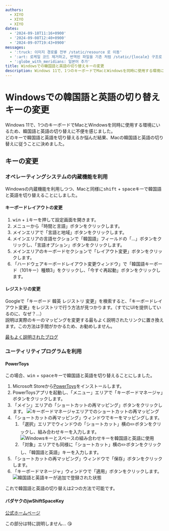 ```yaml
---
authors:
  - XIYO
  - XIYO
  - XIYO
dates:
  - '2024-09-18T11:16+0900'
  - '2024-09-08T12:40+0900'
  - '2024-09-07T19:43+0900'
messages:
  - ':truck: 이미지 경로를 전부 /static/resource 로 이동'
  - ':art: 로케일 코드 제거하고, 번역된 파일을 기존 처럼 /static/{locale} 구조로 저장'
  - ':globe_with_meridians: 일본어 추가'
title: Windowsでの韓国語と英語の切り替えキーの変更
description: Windows 11で、1つのキーボードでMacとWindowsを同時に使用する環境にいるため、韓国語と英語の切り替えに不便を感じました。
---
```

# Windowsでの韓国語と英語の切り替えキーの変更

Windows 11で、1つのキーボードでMacとWindowsを同時に使用する環境にいるため、韓国語と英語の切り替えに不便を感じました。\
どのキーで韓国語と英語を切り替えるか悩んだ結果、Macの韓国語と英語の切り替えに従うことに決めました。

## キーの変更

### オペレーティングシステムの内蔵機能を利用

Windowsの内蔵機能を利用しつつ、Macと同様に<kbd>shift</kbd> + <kbd>space</kbd>キーで韓国語と英語を切り替えることにしました。

#### キーボードレイアウトの変更

1. <kbd>win</kbd> + <kbd>i</kbd>キーを押して設定画面を開きます。
2. メニューから「時間と言語」ボタンをクリックします。
3. メインエリアで「言語と地域」ボタンをクリックします。
4. メインエリアの言語セクションで「韓国語」フィールドの「...」ボタンをクリックし、「言語オプション」ボタンをクリックします。
5. メインエリアのキーボードセクションで「レイアウト変更」ボタンをクリックします。
6. 「ハードウェアキーボードレイアウト変更ウィンドウ」で「韓国語キーボード（101キー）種類3」をクリックし、「今すぐ再起動」ボタンをクリックします。

#### レジストリの変更

Googleで「キーボード 韓英 レジストリ 変更」を検索すると、「キーボードレイアウト変更」をレジストリで行う方法が見つかります。（すでにUIを提供しているのに、なぜ？...）\
説明は実際のキーのマッピングを変更する最もよく説明されたリンクに置き換えます。この方法は手間がかかるため、お勧めしません。

[最もよく説明されたブログ](https://lightinglife.tistory.com/entry/%EC%9C%88%EB%8F%84%EC%9A%B0%EC%97%90%EC%84%9C-%EB%A7%A5%EC%B2%98%EB%9F%BC-Capslock%EC%BA%A1%EC%8A%A4%EB%9D%BD%ED%82%A4%EB%A5%BC-%ED%95%9C%EC%98%81%ED%82%A4%EB%A1%9C-%EB%B3%80%EA%B2%BD%ED%95%98%EB%8A%94-%EB%B0%A9%EB%B2%95by-%EB%A0%88%EC%A7%80%EC%8A%A4%ED%8A%B8%EB%A6%AC-%ED%8E%B8%EC%A7%91#google_vignette)

### ユーティリティプログラムを利用

#### PowerToys

この場合、<kbd>win</kbd> + <kbd>space</kbd>キーで韓国語と英語を切り替えることにしました。

1. Microsoft Storeから[PowerToys](https://apps.microsoft.com/store/detail/XP89DCGQ3K6VLD?ocid=pdpshare)をインストールします。
2. PowerToysアプリを起動し、「メニュー」エリアで「キーボードマネージャ」ボタンをクリックします。
3. 「メイン」エリアの「ショートカットの再マッピング」ボタンをクリックします。
   ![キーボードマネージャエリアでのショートカットの再マッピング](/static/resources/changing-the-korean-english-switch-key-20240918110239147.png)
4. 「ショートカットの再マッピング」ウィンドウでキーをマッピングします。
   1. 「選択」エリアでウィンドウの「ショートカット」横の✏️ボタンをクリックし、組み合わせキーを入力します。
      ![Windowsキーとスペースの組み合わせキーを韓国語と英語に使用](/static/resources/changing-the-korean-english-switch-key-20240918110408909.png)
   2. 「対象」エリアでも同様に「ショートカット」横の✏️ボタンをクリックし、「韓国語と英語」キーを入力します。
5. 「ショートカットの再マッピング」ウィンドウで「保存」ボタンをクリックします。
6. 「キーボードマネージャ」ウィンドウで「適用」ボタンをクリックします。
   ![韓国語と英語キーが追加で登録された状態](/static/resources/changing-the-korean-english-switch-key-20240918110510904.png)

これで韓国語と英語の切り替えは2つの方法で可能です。

#### バダヤクのjwShiftSpaceKey

[公式ホームページ](https://badayak.com/entry/WinHanEng-jwShiftSpaceKey)

この部分は特に説明しません... 😘

